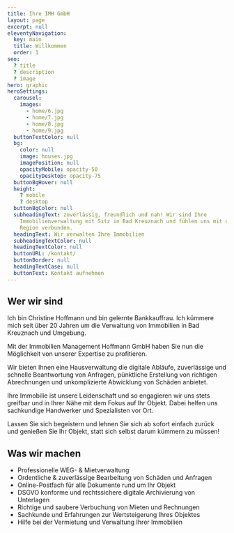 ```yaml
---
title: Ihre IMH GmbH
layout: page
excerpt: null
eleventyNavigation:
  key: main
  title: Willkommen
  order: 1
seo:
  ? title
  ? description
  ? image
hero: graphic
heroSettings:
  carousel:
    images:
      - home/6.jpg
      - home/7.jpg
      - home/8.jpg
      - home/9.jpg
  buttonTextColor: null
  bg:
    color: null
    image: houses.jpg
    imagePosition: null
    opacityMobile: opacity-50
    opacityDesktop: opacity-75
  buttonBgHover: null
  height:
    ? mobile
    ? desktop
  buttonBgColor: null
  subheadingText: zuverlässig, freundlich und nah! Wir sind Ihre
    Immobilienverwaltung mit Sitz in Bad Kreuznach und fühlen uns mit unserer
    Region verbunden.
  headingText: Wir verwalten Ihre Immobilien
  subheadingTextColor: null
  headingTextColor: null
  buttonURL: /kontakt/
  buttonBorder: null
  headingTextCase: null
  buttonText: Kontakt aufnehmen
---
```

## Wer wir sind

Ich bin Christine Hoffmann und bin gelernte Bankkauffrau. Ich kümmere mich seit über 20 Jahren um die Verwaltung von Immobilien in Bad Kreuznach und Umgebung.

Mit der Immobilien Management Hoffmann GmbH haben Sie nun die Möglichkeit von unserer Expertise zu profitieren. 

Wir bieten Ihnen eine Hausverwaltung die digitale Abläufe, zuverlässige und schnelle Beantwortung von Anfragen, pünktliche Erstellung von richtigen Abrechnungen und unkomplizierte Abwicklung von Schäden anbietet. 

Ihre Immobilie ist unsere Leidenschaft und so engagieren wir uns stets greifbar und in Ihrer Nähe mit dem Fokus auf Ihr Objekt. Dabei helfen uns sachkundige Handwerker und Spezialisten vor Ort.

Lassen Sie sich begeistern und lehnen Sie sich ab sofort einfach zurück und genießen Sie Ihr Objekt, statt sich selbst darum kümmern zu müssen!

## Was wir machen

* Professionelle WEG- & Mietverwaltung
* Ordentliche & zuverlässige Bearbeitung von Schäden und Anfragen
* Online-Postfach für alle Dokumente rund um Ihr Objekt
* DSGVO konforme und rechtssichere digitale Archivierung von Unterlagen
* Richtige und saubere Verbuchung von Mieten und Rechnungen
* Sachkunde und Erfahrungen zur Wertsteigerung Ihres Objektes
* Hilfe bei der Vermietung und Verwaltung Ihrer Immobilien